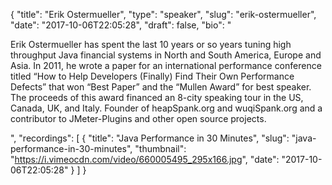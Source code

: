 {
  "title": "Erik Ostermueller",
  "type": "speaker",
  "slug": "erik-ostermueller",
  "date": "2017-10-06T22:05:28",
  "draft": false,
  "bio": "<p>Erik Ostermueller has spent the last 10 years or so years tuning high throughput Java financial systems in North and South America, Europe and Asia. In 2011, he wrote a paper for an international performance conference titled “How to Help Developers (Finally) Find Their Own Performance Defects” that won “Best Paper” and the “Mullen Award” for best speaker. The proceeds of this award financed an 8-city speaking tour in the US, Canada, UK, and Italy. Founder of heapSpank.org and wuqiSpank.org and a contributor to JMeter-Plugins and other open source projects.</p>",
  "recordings": [
    {
      "title": "Java Performance in 30 Minutes",
      "slug": "java-performance-in-30-minutes",
      "thumbnail": "https://i.vimeocdn.com/video/660005495_295x166.jpg",
      "date": "2017-10-06T22:05:28"
    }
  ]
}